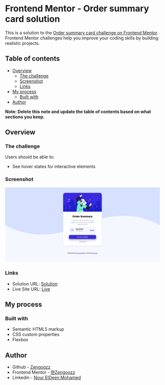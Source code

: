 # Frontend Mentor - Order summary card solution

This is a solution to the [Order summary card challenge on Frontend Mentor](https://www.frontendmentor.io/challenges/order-summary-component-QlPmajDUj). Frontend Mentor challenges help you improve your coding skills by building realistic projects. 

## Table of contents

- [Overview](#overview)
  - [The challenge](#the-challenge)
  - [Screenshot](#screenshot)
  - [Links](#links)
- [My process](#my-process)
  - [Built with](#built-with)
- [Author](#author)

**Note: Delete this note and update the table of contents based on what sections you keep.**

## Overview

### The challenge

Users should be able to:

- See hover states for interactive elements

### Screenshot

![](./images/Screenshot.png)

### Links

- Solution URL: [Solution](https://github.com/Zengoozz/order-summary-card--FeM)
- Live Site URL: [Live](https://zengoozz.github.io/order-summary-card--FeM/https://your-live-site-url.com)

## My process

### Built with

- Semantic HTML5 markup
- CSS custom properties
- Flexbox

## Author

- Github - [Zengoozz](https://github.com/Zengoozz)
- Frontend Mentor - [@Zengoozz](https://www.frontendmentor.io/profile/Zengoozz)
- Linkedin - [Nour ElDeen Mohamed](https://www.linkedin.com/in/zengoozz/)